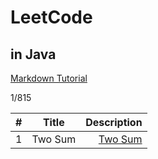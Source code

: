 # LeetCode
## in Java

[Markdown Tutorial](https://github.com/adam-p/markdown-here/wiki/Markdown-Cheatsheet)

1/815

| #  | Title     | Description  |
| -- |:---------:| --------:|
| 1  | Two Sum   | [Two Sum](https://leetcode.com/problems/two-sum/description/) |
